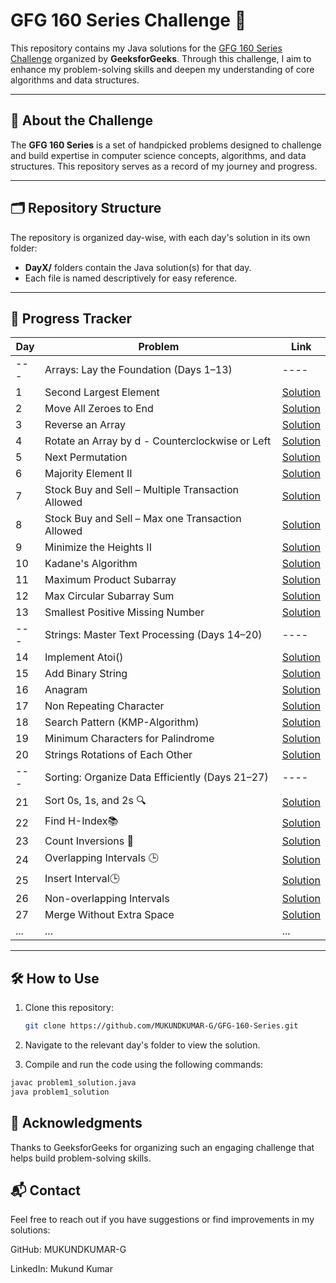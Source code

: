 # GFG 160 Series Challenge 🚀

This repository contains my Java solutions for the [GFG 160 Series Challenge](https://www.geeksforgeeks.org/courses/gfg-160-series) organized by **GeeksforGeeks**. Through this challenge, I aim to enhance my problem-solving skills and deepen my understanding of core algorithms and data structures.

---

## 📖 About the Challenge

The **GFG 160 Series** is a set of handpicked problems designed to challenge and build expertise in computer science concepts, algorithms, and data structures. This repository serves as a record of my journey and progress.

---

## 🗂️ Repository Structure

The repository is organized day-wise, with each day's solution in its own folder:

- **DayX/** folders contain the Java solution(s) for that day.
- Each file is named descriptively for easy reference.

---

## 📅 Progress Tracker

| Day | Problem                                           | Link                                                                                                                                                   |
| --- | ------------------------------------------------- | ------------------------------------------------------------------------------------------------------------------------------------------------------ |
| --- | Arrays: Lay the Foundation (Days 1–13)            | ----                                                                                                                                                   |
| 1   | Second Largest Element                            | [Solution](<https://github.com/MUKUNDKUMAR-G/GFG-160-Series/tree/main/DAY1(Second%20Largest%20Element)>)                                               |
| 2   | Move All Zeroes to End                            | [Solution](<https://github.com/MUKUNDKUMAR-G/GFG-160-Series/tree/main/DAY2(Move%20All%20Zeroes%20to%20End)>)                                           |
| 3   | Reverse an Array                                  | [Solution](<https://github.com/MUKUNDKUMAR-G/GFG-160-Series/tree/main/DAY3(Reverse%20an%20Array)>)                                                     |
| 4   | Rotate an Array by d - Counterclockwise or Left   | [Solution](<https://github.com/MUKUNDKUMAR-G/GFG-160-Series/tree/main/DAY4(Rotate%20Array)>)                                                           |
| 5   | Next Permutation                                  | [Solution](<https://github.com/MUKUNDKUMAR-G/GFG-160-Series/tree/main/DAY5(Next%20Permutation)>)                                                       |
| 6   | Majority Element II                               | [Solution](<https://github.com/MUKUNDKUMAR-G/GFG-160-Series/tree/main/DAY6(Majority%20Element%20II)>)                                                  |
| 7   | Stock Buy and Sell – Multiple Transaction Allowed | [Solution](<https://github.com/MUKUNDKUMAR-G/GFG-160-Series/tree/main/DAY7(Stock%20Buy%20and%20Sell%20%E2%80%93%20Multiple%20Transaction%20Allowed)>)  |
| 8   | Stock Buy and Sell – Max one Transaction Allowed  | [Solution](<https://github.com/MUKUNDKUMAR-G/GFG-160-Series/tree/main/DAY8(Stock%20Buy%20and%20Sell%20%E2%80%93%20Max%20one%20Transaction%20Allowed)>) |
| 9   | Minimize the Heights II                           | [Solution](<https://github.com/MUKUNDKUMAR-G/GFG-160-Series/tree/main/DAY9(Minimize%20the%20Heights%20II)>)                                            |
| 10  | Kadane's Algorithm                                | [Solution](<https://github.com/MUKUNDKUMAR-G/GFG-160-Series/tree/main/DAY10(Kadane's%20Algorithm)>)                                                    |
| 11  | Maximum Product Subarray                          | [Solution](<./DAY11(Maximum%20Product%20Subarray)/>)                                                                                                   |
| 12  | Max Circular Subarray Sum                         | [Solution](<./DAY12(Max Circular Subarray Sum)/>)                                                                                                      |
| 13  | Smallest Positive Missing Number                  | [Solution](<./DAY13(Smallest Positive Missing Number)/>)                                                                                               |
| --- | Strings: Master Text Processing (Days 14–20)      | ----                                                                                                                                                   |
| 14  | Implement Atoi()                                  | [Solution](<./DAY14(Implement%20Atoi)/>)                                                                                                               |
| 15  | Add Binary String                                 | [Solution](<./DAY15(Add%20Binary%20Strings)/>)                                                                                                         |
| 16  | Anagram                                           | [Solution](<./DAY16(Anagram)/>)                                                                                                                        |
| 17  | Non Repeating Character                           | [Solution](<./DAY17(Non%20Repeating%20Character)/>)                                                                                                    |
| 18  | Search Pattern (KMP-Algorithm)                    | [Solution](<./DAY18(Search%20Pattern%20(KMP-Algorithm))/>)                                                                                             |
| 19  | Minimum Characters for Palindrome                 | [Solution](<./DAY19(Min%20Chars%20to%20Add%20for%20Palindrome)/>)                                                                                      |
| 20  | Strings Rotations of Each Other                   | [Solution](<./DAY20(Strings%20Rotations%20of%20Each%20Other)/>)                                                                                        |
| --- | Sorting: Organize Data Efficiently (Days 21–27)   | ----                                                                                                                                                   |
| 21  | Sort 0s, 1s, and 2s 🔍                            | [Solution](<./DAY21(Sort%200s%2C%201s%2C%20and%202s)/>)                                                                                                |
| 22  | Find H-Index📚                                    | [Solution](<./DAY22(H-Index%20Finder)/>)                                                                                                               |
| 23  | Count Inversions 🧮                               | [Solution](<./DAY23(Count%20Inversions)/>)                                                                                                             |
| 24  | Overlapping Intervals 🕒                          | [Solution](<./DAY24(Overlapping%20Intervals)/>)                                                                                                        |
| 25  | Insert Interval🕒                                 | [Solution](<./DAY25(Insert%20Interval)/>)                                                                                                              |
| 26  | Non-overlapping Intervals                         | [Solution](<./DAY26(Non-overlapping%20Intervals)/>)                                                                                                    |
| 27  | Merge Without Extra Space                         | [Solution](<./DAY27(Merge%20Without%20Extra%20Space)/>)                                                                                                |
| ... | ...                                               | ...                                                                                                                                                    |

---

## 🛠️ How to Use

1. Clone this repository:
   ```bash
   git clone https://github.com/MUKUNDKUMAR-G/GFG-160-Series.git
   ```
2. Navigate to the relevant day's folder to view the solution.

3. Compile and run the code using the following commands:

```bash
javac problem1_solution.java
java problem1_solution
```

## 🌟 Acknowledgments

Thanks to GeeksforGeeks for organizing such an engaging challenge that helps build problem-solving skills.

## 📬 Contact

Feel free to reach out if you have suggestions or find improvements in my solutions:

GitHub: MUKUNDKUMAR-G

LinkedIn: Mukund Kumar
